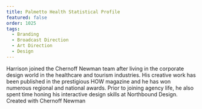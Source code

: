 ```yaml
---
title: Palmetto Health Statistical Profile
featured: false
order: 1025
tags: 
  - Branding
  - Broadcast Direction
  - Art Direction
  - Design
---
```


Harrison joined the Chernoff Newman team after living in the corporate design world in the healthcare and tourism industries. His creative work has been published in the prestigious HOW magazine and he has won numerous regional and national awards. Prior to joining agency life, he also spent time honing his interactive design skills at Northbound Design.
Created with Chernoff Newman